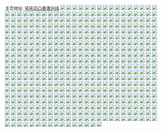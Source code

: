 主页地址: [吼吼凹凸曼激光线](https://weibo.com/u/3820528351) 
![](https://wx4.sinaimg.cn/mw2000/e3b8a2dfly1h9okcqdqhcj22c0340u0y.jpg) 
![](https://wx4.sinaimg.cn/mw2000/e3b8a2dfly1h9okcsihesj21ne277kjl.jpg) 
![](https://wx4.sinaimg.cn/mw2000/e3b8a2dfly1h9okcvfkc4j22c0340x6q.jpg) 
![](https://wx4.sinaimg.cn/mw2000/e3b8a2dfly1h9okcx5l10j22c0340npe.jpg) 
![](https://wx4.sinaimg.cn/mw2000/e3b8a2dfly1h9okcy6ltmj22c03407wi.jpg) 
![](https://wx4.sinaimg.cn/mw2000/e3b8a2dfly1h9okd0fy9fj22c0340x6q.jpg) 
![](https://wx4.sinaimg.cn/mw2000/e3b8a2dfly1h9hjqkny16j22bx33wkjn.jpg) 
![](https://wx4.sinaimg.cn/mw2000/e3b8a2dfly1h9hju7wr35j22aj3234qr.jpg) 
![](https://wx4.sinaimg.cn/mw2000/e3b8a2dfly1h9hjucuwhtj22c0340qv6.jpg) 
![](https://wx4.sinaimg.cn/mw2000/e3b8a2dfly1h9hjuhylhtj22c0340e83.jpg) 
![](https://wx4.sinaimg.cn/mw2000/e3b8a2dfly1h9hjukua46j22c03404qq.jpg) 
![](https://wx4.sinaimg.cn/mw2000/e3b8a2dfly1h9hjunkqxfj22792xoqv6.jpg) 
![](https://wx4.sinaimg.cn/mw2000/e3b8a2dfly1h9hjuq4jj0j22c0340x6p.jpg) 
![](https://wx4.sinaimg.cn/mw2000/e3b8a2dfly1h9hjtnq66zj22ba3321kz.jpg) 
![](https://wx4.sinaimg.cn/mw2000/e3b8a2dfly1h9hjuryz7nj225f2v8npd.jpg) 
![](https://wx4.sinaimg.cn/mw2000/e3b8a2dfly1h9hjutx645j22c0340hdu.jpg) 
![](https://wx4.sinaimg.cn/mw2000/e3b8a2dfly1h9hjv7y5cnj22732xg1kz.jpg) 
![](https://wx4.sinaimg.cn/mw2000/e3b8a2dfly1h9hjviocyqj21xr2l0u0x.jpg) 
![](https://wx4.sinaimg.cn/mw2000/e3b8a2dfly1h9hjvklh3wj22c0340qv5.jpg) 
![](https://wx4.sinaimg.cn/mw2000/e3b8a2dfly1h9hjvxn6svj22c0340qv5.jpg) 
![](https://wx4.sinaimg.cn/mw2000/e3b8a2dfly1h999hurmz0j22c03407wi.jpg) 
![](https://wx4.sinaimg.cn/mw2000/e3b8a2dfly1h965208uzfj22c0340hdu.jpg) 
![](https://wx4.sinaimg.cn/mw2000/e3b8a2dfly1h96521caghj22c03401kz.jpg) 
![](https://wx4.sinaimg.cn/mw2000/e3b8a2dfly1h95i1y0kcej22c03407wi.jpg) 
![](https://wx4.sinaimg.cn/mw2000/e3b8a2dfly1h95i1msw4kj22c0340npd.jpg) 
![](https://wx4.sinaimg.cn/mw2000/e3b8a2dfly1h8z6pzz12mj22c0340hdt.jpg) 
![](https://wx4.sinaimg.cn/mw2000/e3b8a2dfly1h8z6q15xd7j22c0340e82.jpg) 
![](https://wx4.sinaimg.cn/mw2000/e3b8a2dfly1h8z6q2mghyj22c0340u0y.jpg) 
![](https://wx4.sinaimg.cn/mw2000/e3b8a2dfly1h8z6pyoullj22c03401ky.jpg) 
![](https://wx4.sinaimg.cn/mw2000/e3b8a2dfly1h8nm7fwox5j22c0340e82.jpg) 
![](https://wx4.sinaimg.cn/mw2000/e3b8a2dfly1h8nm7x11ebj22c0340e83.jpg) 
![](https://wx4.sinaimg.cn/mw2000/e3b8a2dfly1h8njenh96dj226z2xbqv6.jpg) 
![](https://wx4.sinaimg.cn/mw2000/e3b8a2dfly1h8njeos59bj228y2zyx6q.jpg) 
![](https://wx4.sinaimg.cn/mw2000/e3b8a2dfly1h8njesbolij22c0340kjm.jpg) 
![](https://wx4.sinaimg.cn/mw2000/e3b8a2dfly1h8njemfc5gj228c2z4kjm.jpg) 
![](https://wx4.sinaimg.cn/mw2000/e3b8a2dfly1h8njer1ouij22c03407wi.jpg) 
![](https://wx4.sinaimg.cn/mw2000/e3b8a2dfly1h886dmskljj22c0340e82.jpg) 
![](https://wx4.sinaimg.cn/mw2000/e3b8a2dfly1h886doaqhlj22az32n7wj.jpg) 
![](https://wx4.sinaimg.cn/mw2000/e3b8a2dfly1h886dqgimfj228w2zvkjm.jpg) 
![](https://wx4.sinaimg.cn/mw2000/e3b8a2dfly1h886dl5io4j22c03401l1.jpg) 
![](https://wx4.sinaimg.cn/mw2000/e3b8a2dfly1h886drdv8zj21yb2lrkjm.jpg) 
![](https://wx4.sinaimg.cn/mw2000/e3b8a2dfly1h886dsact8j225m2vi4qq.jpg) 
![](https://wx4.sinaimg.cn/mw2000/e3b8a2dfly1h886dtkyhzj22c03404qr.jpg) 
![](https://wx4.sinaimg.cn/mw2000/e3b8a2dfly1h886dujl6gj22c0340x6q.jpg) 
![](https://wx4.sinaimg.cn/mw2000/e3b8a2dfly1h886dy5l12j22c0340npf.jpg) 
![](https://wx4.sinaimg.cn/mw2000/e3b8a2dfly1h886e2qadyj22c0340u0z.jpg) 
![](https://wx4.sinaimg.cn/mw2000/e3b8a2dfly1h7xnqucnqaj20u01swwpa.jpg) 
![](https://wx4.sinaimg.cn/mw2000/e3b8a2dfly1h7veavyw9sj20s20sgaf7.jpg) 
![](https://wx4.sinaimg.cn/mw2000/e3b8a2dfly1h7ov7ys682j22c0340u0z.jpg) 
![](https://wx4.sinaimg.cn/mw2000/e3b8a2dfly1h7ov7u9rzlj227b2xr7wj.jpg) 
![](https://wx4.sinaimg.cn/mw2000/e3b8a2dfly1h7ov85oe7ij225z2vznpe.jpg) 
![](https://wx4.sinaimg.cn/mw2000/e3b8a2dfly1h7ov894kgmj22c03401kz.jpg) 
![](https://wx4.sinaimg.cn/mw2000/e3b8a2dfly1h7ov8kjnv6j22al3241kz.jpg) 
![](https://wx4.sinaimg.cn/mw2000/e3b8a2dfly1h7ov8nu1zzj22c0340hdv.jpg) 
![](https://wx4.sinaimg.cn/mw2000/e3b8a2dfly1h7ov8r1g4rj22c0340hdv.jpg) 
![](https://wx4.sinaimg.cn/mw2000/e3b8a2dfly1h7ov8hvo7yj229i30onpe.jpg) 
![](https://wx4.sinaimg.cn/mw2000/e3b8a2dfly1h7lg42q8h8j22c0340npe.jpg) 
![](https://wx4.sinaimg.cn/mw2000/e3b8a2dfly1h78lbc1xysj20yi22o1a3.jpg) 
![](https://wx4.sinaimg.cn/mw2000/e3b8a2dfly1h77ggq3o6sj23gg56oe88.jpg) 
![](https://wx4.sinaimg.cn/mw2000/e3b8a2dfly1h77gh564b8j23gg56o1l5.jpg) 
![](https://wx4.sinaimg.cn/mw2000/e3b8a2dfgy1h77ghne7laj222o340u0y.jpg) 
![](https://wx4.sinaimg.cn/mw2000/e3b8a2dfgy1h77gihmou5j23gg56o7wp.jpg) 
![](https://wx4.sinaimg.cn/mw2000/e3b8a2dfgy1h77gixe3tkj23gg56o1kx.jpg) 
![](https://wx4.sinaimg.cn/mw2000/e3b8a2dfgy1h77gj8nbytj23gg56o7wq.jpg) 
![](https://wx4.sinaimg.cn/mw2000/e3b8a2dfgy1h77gjjdqrnj23gg56ohe0.jpg) 
![](https://wx4.sinaimg.cn/mw2000/e3b8a2dfgy1h77gjsarw4j23gg56o7wo.jpg) 
![](https://wx4.sinaimg.cn/mw2000/e3b8a2dfgy1h77gnt73tmj23gg56oe88.jpg) 
![](https://wx4.sinaimg.cn/mw2000/e3b8a2dfly1h77god0mxqj23gg56oe3a.jpg) 
![](https://wx4.sinaimg.cn/mw2000/e3b8a2dfly1h77gokntxcj222o34014e.jpg) 
![](https://wx4.sinaimg.cn/mw2000/e3b8a2dfly1h77gowpv1tj222o3407h4.jpg) 
![](https://wx4.sinaimg.cn/mw2000/e3b8a2dfly1h77ggd6d2yj23gg56ou14.jpg) 
![](https://wx4.sinaimg.cn/mw2000/e3b8a2dfly1h77gpigcdlj256o3gg7oc.jpg) 
![](https://wx4.sinaimg.cn/mw2000/e3b8a2dfly1h77gnegw64j23gg56o7ji.jpg) 
![](https://wx4.sinaimg.cn/mw2000/e3b8a2dfly1h77gqnlkqlj23gg56o7wq.jpg) 
![](https://wx4.sinaimg.cn/mw2000/e3b8a2dfly1h77gr9yls1j23gg56ou14.jpg) 
![](https://wx4.sinaimg.cn/mw2000/e3b8a2dfly1h77groxt9ij23gg56oe89.jpg) 
![](https://wx4.sinaimg.cn/mw2000/e3b8a2dfly1h72h2d56j6j22c0340jzw.jpg) 
![](https://wx4.sinaimg.cn/mw2000/e3b8a2dfgy1h717oduakgj22c0340e83.jpg) 
![](https://wx4.sinaimg.cn/mw2000/e3b8a2dfly1h6x3fv0uj6j22c0340e82.jpg) 
![](https://wx4.sinaimg.cn/mw2000/e3b8a2dfly1h6x3fy8e03j22ax32k7wh.jpg) 
![](https://wx4.sinaimg.cn/mw2000/e3b8a2dfly1h6x3g0d4n5j22c0340hdt.jpg) 
![](https://wx4.sinaimg.cn/mw2000/e3b8a2dfly1h6x3g4v6plj22c03401l0.jpg) 
![](https://wx4.sinaimg.cn/mw2000/e3b8a2dfly1h6x3g6qy27j2290300hdt.jpg) 
![](https://wx4.sinaimg.cn/mw2000/e3b8a2dfly1h6x3g8axqpj22c0340u0y.jpg) 
![](https://wx4.sinaimg.cn/mw2000/e3b8a2dfly1h6x3gahpkpj227i2y1hdw.jpg) 
![](https://wx4.sinaimg.cn/mw2000/e3b8a2dfly1h6us9ndkayj227a2xqqv6.jpg) 
![](https://wx4.sinaimg.cn/mw2000/e3b8a2dfly1h6us9r42m7j220m2mdnpe.jpg) 
![](https://wx4.sinaimg.cn/mw2000/e3b8a2dfly1h6us9tbpkej22c03407wk.jpg) 
![](https://wx4.sinaimg.cn/mw2000/e3b8a2dfly1h6us9w7xwxj21y92loe82.jpg) 
![](https://wx4.sinaimg.cn/mw2000/e3b8a2dfly1h6us9yznvvj22c03404qt.jpg) 
![](https://wx4.sinaimg.cn/mw2000/e3b8a2dfly1h6us9m1q92j222u2rs1kx.jpg) 
![](https://wx4.sinaimg.cn/mw2000/e3b8a2dfly1h6sgri90coj223k2sr1hd.jpg) 
![](https://wx4.sinaimg.cn/mw2000/e3b8a2dfly1h6sgrjxhjwj22ay32mh5p.jpg) 
![](https://wx4.sinaimg.cn/mw2000/e3b8a2dfly1h6sgrmbv00j22by33x7wh.jpg) 
![](https://wx4.sinaimg.cn/mw2000/e3b8a2dfly1h6rc0g5evwj22c0340u10.jpg) 
![](https://wx4.sinaimg.cn/mw2000/e3b8a2dfly1h6rc0kylcpj22c0340nph.jpg) 
![](https://wx4.sinaimg.cn/mw2000/e3b8a2dfly1h6rc0nszs6j22b332s1l0.jpg) 
![](https://wx4.sinaimg.cn/mw2000/e3b8a2dfly1h6rc0tpfayj221w2qjb2d.jpg) 
![](https://wx4.sinaimg.cn/mw2000/e3b8a2dfly1h6rc0vt6byj22by33y1ky.jpg) 
![](https://wx4.sinaimg.cn/mw2000/e3b8a2dfly1h6rc0xqfjbj22c0340tu2.jpg) 
![](https://wx4.sinaimg.cn/mw2000/e3b8a2dfgy1h6pyfwl2o7j22c0340nfy.jpg) 
![](https://wx4.sinaimg.cn/mw2000/e3b8a2dfgy1h6pygkkcwkj22c03407wh.jpg) 
![](https://wx4.sinaimg.cn/mw2000/e3b8a2dfgy1h6pyhfndiuj23402c0u0y.jpg) 
![](https://wx4.sinaimg.cn/mw2000/e3b8a2dfgy1h6pyhl1fycj217y1mle81.jpg) 
![](https://wx4.sinaimg.cn/mw2000/e3b8a2dfgy1h6pyfmf3bhj22am326u0y.jpg) 
![](https://wx4.sinaimg.cn/mw2000/e3b8a2dfgy1h6pyiggid5j226z2xhqv6.jpg) 
![](https://wx4.sinaimg.cn/mw2000/e3b8a2dfgy1h6okjnor2wj21qn2bknpd.jpg) 
![](https://wx4.sinaimg.cn/mw2000/e3b8a2dfgy1h6okjv6f7xj22c0340kjm.jpg) 
![](https://wx4.sinaimg.cn/mw2000/e3b8a2dfgy1h6okjj7iixj22c0340e82.jpg) 
![](https://wx4.sinaimg.cn/mw2000/e3b8a2dfgy1h6lhlmyhmtj22c0340kjm.jpg) 
![](https://wx4.sinaimg.cn/mw2000/e3b8a2dfgy1h6lhloxw3vj22c03407wk.jpg) 
![](https://wx4.sinaimg.cn/mw2000/e3b8a2dfgy1h6lhlqduqaj22c0340qv6.jpg) 
![](https://wx4.sinaimg.cn/mw2000/e3b8a2dfgy1h6lhlstxklj22c03401kz.jpg) 
![](https://wx4.sinaimg.cn/mw2000/e3b8a2dfgy1h6lhluav2dj22c0340apc.jpg) 
![](https://wx4.sinaimg.cn/mw2000/e3b8a2dfgy1h6lfeo3i82j20mi0u0q3k.jpg) 
![](https://wx4.sinaimg.cn/mw2000/e3b8a2dfgy1h6j9l0oln1j22082oakjn.jpg) 
![](https://wx4.sinaimg.cn/mw2000/e3b8a2dfgy1h6j9lh52jpj21ww2jvhdu.jpg) 
![](https://wx4.sinaimg.cn/mw2000/e3b8a2dfgy1h6j9lj6r3wj22c0340x6r.jpg) 
![](https://wx4.sinaimg.cn/mw2000/e3b8a2dfgy1h6j9lmtnt1j223d2six0p.jpg) 
![](https://wx4.sinaimg.cn/mw2000/e3b8a2dfgy1h6j9ko8j9jj22572uxhdt.jpg) 
![](https://wx4.sinaimg.cn/mw2000/e3b8a2dfgy1h6j9lrl1b6j22c0340kjo.jpg) 
![](https://wx4.sinaimg.cn/mw2000/e3b8a2dfgy1h6i2xuno5aj22c03404qp.jpg) 
![](https://wx4.sinaimg.cn/mw2000/e3b8a2dfgy1h6i2xxqca0j22c03404ao.jpg) 
![](https://wx4.sinaimg.cn/mw2000/e3b8a2dfgy1h6i2y0nsjmj221v2qhkjm.jpg) 
![](https://wx4.sinaimg.cn/mw2000/e3b8a2dfgy1h6i2y84yjnj22c0340npf.jpg) 
![](https://wx4.sinaimg.cn/mw2000/e3b8a2dfgy1h6i2yejim6j226y2xaqf8.jpg) 
![](https://wx4.sinaimg.cn/mw2000/e3b8a2dfgy1h6i2yhvvpoj225b2v34kq.jpg) 
![](https://wx4.sinaimg.cn/mw2000/e3b8a2dfgy1h6i2ylfrk6j22c0340dt0.jpg) 
![](https://wx4.sinaimg.cn/mw2000/e3b8a2dfgy1h6i2ync1epj217y1mlgvi.jpg) 
![](https://wx4.sinaimg.cn/mw2000/e3b8a2dfgy1h6i2yrrl12j22c03404qp.jpg) 
![](https://wx4.sinaimg.cn/mw2000/e3b8a2dfgy1h6i2yybu5zj22c03407wk.jpg) 
![](https://wx4.sinaimg.cn/mw2000/e3b8a2dfgy1h6djlrtsizj20u01hcajk.jpg) 
![](https://wx4.sinaimg.cn/mw2000/e3b8a2dfgy1h6djlpldzkj21hc0u0dtd.jpg) 
![](https://wx4.sinaimg.cn/mw2000/e3b8a2dfgy1h68h9ozigdj22c03407jo.jpg) 
![](https://wx4.sinaimg.cn/mw2000/e3b8a2dfly1h64402qlqaj22c03407fc.jpg) 
![](https://wx4.sinaimg.cn/mw2000/e3b8a2dfly1h64403ik6cj22c0340npd.jpg) 
![](https://wx4.sinaimg.cn/mw2000/e3b8a2dfgy1h62t5iofq8j22by33yh0x.jpg) 
![](https://wx4.sinaimg.cn/mw2000/e3b8a2dfgy1h62t5mf3nbj22c0340h30.jpg) 
![](https://wx4.sinaimg.cn/mw2000/e3b8a2dfgy1h62t5p0y3wj22c0340x6q.jpg) 
![](https://wx4.sinaimg.cn/mw2000/e3b8a2dfgy1h62t5gcdh3j224s2uedxn.jpg) 
![](https://wx4.sinaimg.cn/mw2000/e3b8a2dfly1h5uxy7xwkfj22c0340hdu.jpg) 
![](https://wx4.sinaimg.cn/mw2000/e3b8a2dfly1h5uxy9rb37j22c0340e81.jpg) 
![](https://wx4.sinaimg.cn/mw2000/e3b8a2dfly1h5uxydl0nmj22c03404qr.jpg) 
![](https://wx4.sinaimg.cn/mw2000/e3b8a2dfly1h5uxyrqud2j22c0340kjm.jpg) 
![](https://wx4.sinaimg.cn/mw2000/e3b8a2dfly1h5uxyw8pn9j22c0340b2a.jpg) 
![](https://wx4.sinaimg.cn/mw2000/e3b8a2dfly1h5uxz071hhj22c0340u0y.jpg) 
![](https://wx4.sinaimg.cn/mw2000/e3b8a2dfly1h5uxz56ue2j22c0340qv7.jpg) 
![](https://wx4.sinaimg.cn/mw2000/e3b8a2dfly1h5uxz7qlq6j228h2zbx6p.jpg) 
![](https://wx4.sinaimg.cn/mw2000/e3b8a2dfly1h5uxzag0a8j22c0340x6p.jpg) 
![](https://wx4.sinaimg.cn/mw2000/e3b8a2dfly1h5uxzdf5g7j21o02804or.jpg) 
![](https://wx4.sinaimg.cn/mw2000/e3b8a2dfly1h5uxzi68osj22c03404qs.jpg) 
![](https://wx4.sinaimg.cn/mw2000/e3b8a2dfly1h5uxzloi05j22c0340kjm.jpg) 
![](https://wx4.sinaimg.cn/mw2000/e3b8a2dfly1h5uxzp2mvej22c03401ky.jpg) 
![](https://wx4.sinaimg.cn/mw2000/e3b8a2dfly1h5uxzs3r6pj22c03407wi.jpg) 
![](https://wx4.sinaimg.cn/mw2000/e3b8a2dfly1h5uxzuj094j22c03404qq.jpg) 
![](https://wx4.sinaimg.cn/mw2000/e3b8a2dfly1h5uxzyc2rzj22c0340x6p.jpg) 
![](https://wx4.sinaimg.cn/mw2000/e3b8a2dfly1h5powyazptj22au313b2b.jpg) 
![](https://wx4.sinaimg.cn/mw2000/e3b8a2dfly1h5poww340pj22d2340npf.jpg) 
![](https://wx4.sinaimg.cn/mw2000/e3b8a2dfly1h5j4ncy8afj22c03404qq.jpg) 
![](https://wx4.sinaimg.cn/mw2000/e3b8a2dfly1h5j4niwxgvj22852yu4qq.jpg) 
![](https://wx4.sinaimg.cn/mw2000/e3b8a2dfly1h5j4nqoi5mj22c0340qv6.jpg) 
![](https://wx4.sinaimg.cn/mw2000/e3b8a2dfly1h5j4nvkz7lj22bd336qv5.jpg) 
![](https://wx4.sinaimg.cn/mw2000/e3b8a2dfly1h5j4o2pcdxj22c0340kjm.jpg) 
![](https://wx4.sinaimg.cn/mw2000/e3b8a2dfly1h5j4o84gu9j220u2p4x6p.jpg) 
![](https://wx4.sinaimg.cn/mw2000/e3b8a2dfly1h5j4oik7csj22c0340b2b.jpg) 
![](https://wx4.sinaimg.cn/mw2000/e3b8a2dfly1h5j4org2rgj22c03407wj.jpg) 
![](https://wx4.sinaimg.cn/mw2000/e3b8a2dfly1h5j4oxvux8j226z2xbx6p.jpg) 
![](https://wx4.sinaimg.cn/mw2000/e3b8a2dfly1h5j4p7imtbj22c0340e83.jpg) 
![](https://wx4.sinaimg.cn/mw2000/e3b8a2dfly1h5dplytvb1j22c0340u0x.jpg) 
![](https://wx4.sinaimg.cn/mw2000/e3b8a2dfly1h5dpm3qupyj22c03401ky.jpg) 
![](https://wx4.sinaimg.cn/mw2000/e3b8a2dfly1h5dpm5oxtjj21j02ps7k4.jpg) 
![](https://wx4.sinaimg.cn/mw2000/e3b8a2dfly1h5dpme1cqkj23342bc1ky.jpg) 
![](https://wx4.sinaimg.cn/mw2000/e3b8a2dfly1h5dpmznc8kj24802tce84.jpg) 
![](https://wx4.sinaimg.cn/mw2000/e3b8a2dfly1h5dpnn2n0xj22tc480npg.jpg) 
![](https://wx4.sinaimg.cn/mw2000/e3b8a2dfly1h5dpnt5qgnj23342bchdt.jpg) 
![](https://wx4.sinaimg.cn/mw2000/e3b8a2dfly1h5dpobcrx6j24802tc7wj.jpg) 
![](https://wx4.sinaimg.cn/mw2000/e3b8a2dfly1h5dplqqf3xj23342bcb29.jpg) 
![](https://wx4.sinaimg.cn/mw2000/e3b8a2dfly1h4zn4v2ly7j22c0340e82.jpg) 
![](https://wx4.sinaimg.cn/mw2000/e3b8a2dfly1h4zn3l95rdj22c0340e82.jpg) 
![](https://wx4.sinaimg.cn/mw2000/e3b8a2dfly1h4zn40e0ujj21zx2nw1ky.jpg) 
![](https://wx4.sinaimg.cn/mw2000/e3b8a2dfly1h4if1uesttj22bc334u0x.jpg) 
![](https://wx4.sinaimg.cn/mw2000/e3b8a2dfly1h4if1vvpl5j22c03404qr.jpg) 
![](https://wx4.sinaimg.cn/mw2000/e3b8a2dfly1h4if1wrsrej2293305npd.jpg) 
![](https://wx4.sinaimg.cn/mw2000/e3b8a2dfly1h4if1yn1cvj22c0340e83.jpg) 
![](https://wx4.sinaimg.cn/mw2000/e3b8a2dfly1h4if1zilc2j226h2wnu0x.jpg) 
![](https://wx4.sinaimg.cn/mw2000/e3b8a2dfly1h4if21ytzyj22c0340kjn.jpg) 
![](https://wx4.sinaimg.cn/mw2000/e3b8a2dfly1h4if232whgj22432tghdt.jpg) 
![](https://wx4.sinaimg.cn/mw2000/e3b8a2dfly1h4if25ci4vj22c03404qr.jpg) 
![](https://wx4.sinaimg.cn/mw2000/e3b8a2dfly1h4if26nap7j227f2xwnpe.jpg) 
![](https://wx4.sinaimg.cn/mw2000/e3b8a2dfly1h4if28hjv2j22c0340e84.jpg) 
![](https://wx4.sinaimg.cn/mw2000/e3b8a2dfly1h4if29su81j220r2p04qq.jpg) 
![](https://wx4.sinaimg.cn/mw2000/e3b8a2dfly1h4if2bke2ej22c0340u0z.jpg) 
![](https://wx4.sinaimg.cn/mw2000/e3b8a2dfly1h4if2eamxbj22682wbqv7.jpg) 
![](https://wx4.sinaimg.cn/mw2000/e3b8a2dfly1h4if2fyb9bj22c0340kjn.jpg) 
![](https://wx4.sinaimg.cn/mw2000/e3b8a2dfly1h4if1t7d9uj22c0340b2a.jpg) 
![](https://wx4.sinaimg.cn/mw2000/e3b8a2dfly1h4if2hy0mpj22c0340qv7.jpg) 
![](https://wx4.sinaimg.cn/mw2000/e3b8a2dfly1h4if2j7d3vj22c03407wi.jpg) 
![](https://wx4.sinaimg.cn/mw2000/e3b8a2dfly1h4if2kvnucj22c0340b2a.jpg) 
![](https://wx4.sinaimg.cn/mw2000/e3b8a2dfgy1h48mi6bnezj227q2ybqv6.jpg) 
![](https://wx4.sinaimg.cn/mw2000/e3b8a2dfly1h3rsc2x5vgj22c03401kz.jpg) 
![](https://wx4.sinaimg.cn/mw2000/e3b8a2dfly1h3rsccsayyj223p2sxu0y.jpg) 
![](https://wx4.sinaimg.cn/mw2000/e3b8a2dfly1h3rsbmmomjj22c0340x6q.jpg) 
![](https://wx4.sinaimg.cn/mw2000/e3b8a2dfly1h3rscsvo5vj22c0340npf.jpg) 
![](https://wx4.sinaimg.cn/mw2000/e3b8a2dfly1h3qn7jiu2hj229r310kjn.jpg) 
![](https://wx4.sinaimg.cn/mw2000/e3b8a2dfly1h3qn7lfdbnj22172pmnpe.jpg) 
![](https://wx4.sinaimg.cn/mw2000/e3b8a2dfly1h3qn7ore3rj22c0340npg.jpg) 
![](https://wx4.sinaimg.cn/mw2000/e3b8a2dfly1h3qn7qdnexj226s2x2hdu.jpg) 
![](https://wx4.sinaimg.cn/mw2000/e3b8a2dfly1h3qn7sme2sj22c0340b2b.jpg) 
![](https://wx4.sinaimg.cn/mw2000/e3b8a2dfly1h3qn7hbe2bj21ya2lq1ky.jpg) 
![](https://wx4.sinaimg.cn/mw2000/e3b8a2dfly1h3q8b2nnalj20yi22otmm.jpg) 
![](https://wx4.sinaimg.cn/mw2000/e3b8a2dfly1h3dftthwyyj22c0340u0x.jpg) 
![](https://wx4.sinaimg.cn/mw2000/e3b8a2dfly1h37k3ikzbyj22c0340hdu.jpg) 
![](https://wx4.sinaimg.cn/mw2000/e3b8a2dfly1h37k3kougvj22c0340qv6.jpg) 
![](https://wx4.sinaimg.cn/mw2000/e3b8a2dfly1h36ipyt9x0j20jg0jgmzl.jpg) 
![](https://wx4.sinaimg.cn/mw2000/e3b8a2dfly1h33r9c3dmsj22c03401ky.jpg) 
![](https://wx4.sinaimg.cn/mw2000/e3b8a2dfly1h2si6hr49gj22c0340x6q.jpg) 
![](https://wx4.sinaimg.cn/mw2000/e3b8a2dfly1h2rvxj4miqj20u00i5n2h.jpg) 
![](https://wx4.sinaimg.cn/mw2000/e3b8a2dfly1h0y38v9a1tj226z17xqpa.jpg) 
![](https://wx4.sinaimg.cn/mw2000/e3b8a2dfly1h0xtrxwd7ej21uc1ac1kx.jpg) 
![](https://wx4.sinaimg.cn/mw2000/e3b8a2dfly1h0xtrz6z2cj21uc1acnp3.jpg) 
![](https://wx4.sinaimg.cn/mw2000/e3b8a2dfly1h0xts16qtej21uc1achdt.jpg) 
![](https://wx4.sinaimg.cn/mw2000/e3b8a2dfly1h0ujn0uz7nj21o0280hdt.jpg) 
![](https://wx4.sinaimg.cn/mw2000/e3b8a2dfly1h0ov7qnoyij22852yv1l0.jpg) 
![](https://wx4.sinaimg.cn/mw2000/e3b8a2dfly1h0ov7s96cfj22c03404qs.jpg) 
![](https://wx4.sinaimg.cn/mw2000/e3b8a2dfly1h0ov7uea3nj224p2uakjn.jpg) 
![](https://wx4.sinaimg.cn/mw2000/e3b8a2dfly1h0ov7x476yj22c0340e82.jpg) 
![](https://wx4.sinaimg.cn/mw2000/e3b8a2dfly1h0ov7yebqjj22c0340hdu.jpg) 
![](https://wx4.sinaimg.cn/mw2000/e3b8a2dfly1h0ov7vz632j22c0340npe.jpg) 
![](https://wx4.sinaimg.cn/mw2000/e3b8a2dfly1h0ov7ntywvj22542uuhdt.jpg) 
![](https://wx4.sinaimg.cn/mw2000/e3b8a2dfly1h0ov80hgmij22c0340b2d.jpg) 
![](https://wx4.sinaimg.cn/mw2000/e3b8a2dfly1h0ov81oclmj21061c8h8l.jpg) 
![](https://wx4.sinaimg.cn/mw2000/e3b8a2dfly1h0ov854rdgj22c0340npg.jpg) 
![](https://wx4.sinaimg.cn/mw2000/e3b8a2dfly1h0j1zjc0mlj22c0340hdt.jpg) 
![](https://wx4.sinaimg.cn/mw2000/e3b8a2dfly1h0ijk1y4s7j20qo0cejtl.jpg) 
![](https://wx4.sinaimg.cn/mw2000/e3b8a2dfly1h0fg3eymtyj229s312hdv.jpg) 
![](https://wx4.sinaimg.cn/mw2000/e3b8a2dfly1h0fg3g9xasj22c03407wj.jpg) 
![](https://wx4.sinaimg.cn/mw2000/e3b8a2dfly1h0fg3i4bu1j22c0340npf.jpg) 
![](https://wx4.sinaimg.cn/mw2000/e3b8a2dfly1h0fg3dhf1sj22c0340npf.jpg) 
![](https://wx4.sinaimg.cn/mw2000/e3b8a2dfly1h082d59r89j22bz2bzhdt.jpg) 
![](https://wx4.sinaimg.cn/mw2000/e3b8a2dfly1h02vfc955bj21zf2n8e82.jpg) 
![](https://wx4.sinaimg.cn/mw2000/e3b8a2dfly1h02vfddb3qj22ax32k7wi.jpg) 
![](https://wx4.sinaimg.cn/mw2000/e3b8a2dfly1h02vff00f7j21zg2r1hdu.jpg) 
![](https://wx4.sinaimg.cn/mw2000/e3b8a2dfly1h02vfay3tmj227w2yje83.jpg) 
![](https://wx4.sinaimg.cn/mw2000/e3b8a2dfly1h02vfjcg2vj22c0340x6q.jpg) 
![](https://wx4.sinaimg.cn/mw2000/e3b8a2dfly1h02vfme8c0j22792xp7wi.jpg) 
![](https://wx4.sinaimg.cn/mw2000/e3b8a2dfly1h02vfrje0uj22c0340hdv.jpg) 
![](https://wx4.sinaimg.cn/mw2000/e3b8a2dfly1h02vft6qwzj22802yoqv5.jpg) 
![](https://wx4.sinaimg.cn/mw2000/e3b8a2dfly1gzlhojv27mj22c0340kjm.jpg) 
![](https://wx4.sinaimg.cn/mw2000/e3b8a2dfly1gzlhol0z8yj22c0340e82.jpg) 
![](https://wx4.sinaimg.cn/mw2000/e3b8a2dfly1gyx917cxrqj222s33ykjl.jpg) 
![](https://wx4.sinaimg.cn/mw2000/e3b8a2dfly1gyx918tgkcj222s3464qq.jpg) 
![](https://wx4.sinaimg.cn/mw2000/e3b8a2dfly1gyx91abwz6j222s33yhdt.jpg) 
![](https://wx4.sinaimg.cn/mw2000/e3b8a2dfly1gyx91bsn1bj222s33y1ky.jpg) 
![](https://wx4.sinaimg.cn/mw2000/e3b8a2dfly1gyx91d956mj21za2yqhdt.jpg) 
![](https://wx4.sinaimg.cn/mw2000/e3b8a2dfly1gyx91esy0wj21zv2ztnpd.jpg) 
![](https://wx4.sinaimg.cn/mw2000/e3b8a2dfly1gyx91gaxlpj222s33ykjl.jpg) 
![](https://wx4.sinaimg.cn/mw2000/e3b8a2dfly1gyx91hfdbrj21x52vi7wh.jpg) 
![](https://wx4.sinaimg.cn/mw2000/e3b8a2dfly1gyx91indq1j221631je81.jpg) 
![](https://wx4.sinaimg.cn/mw2000/e3b8a2dfly1gyx91k07gej222s33ynpd.jpg) 
![](https://wx4.sinaimg.cn/mw2000/e3b8a2dfly1gyx9163cl2j233y22sqv5.jpg) 
![](https://wx4.sinaimg.cn/mw2000/e3b8a2dfgy1gyvnvefsd5j22c03407wj.jpg) 
![](https://wx4.sinaimg.cn/mw2000/e3b8a2dfgy1gyvnvixs9hj22c0340npf.jpg) 
![](https://wx4.sinaimg.cn/mw2000/e3b8a2dfly1gynzutqh0gj22c034a7wj.jpg) 
![](https://wx4.sinaimg.cn/mw2000/e3b8a2dfly1gynzuvfbv6j22c0340hdv.jpg) 
![](https://wx4.sinaimg.cn/mw2000/e3b8a2dfly1gynzuwyol9j22c0340b2a.jpg) 
![](https://wx4.sinaimg.cn/mw2000/e3b8a2dfly1gynzuyb4xvj228z300b2a.jpg) 
![](https://wx4.sinaimg.cn/mw2000/e3b8a2dfly1gynzuzl2hvj21o0280npd.jpg) 
![](https://wx4.sinaimg.cn/mw2000/e3b8a2dfly1gynzv1jn47j22c0340e83.jpg) 
![](https://wx4.sinaimg.cn/mw2000/e3b8a2dfly1gynzur8dm0j223w2t71kz.jpg) 
![](https://wx4.sinaimg.cn/mw2000/e3b8a2dfly1gynzv34oi1j223c2sge82.jpg) 
![](https://wx4.sinaimg.cn/mw2000/e3b8a2dfly1gynzv4dtcdj228g2za7wi.jpg) 
![](https://wx4.sinaimg.cn/mw2000/e3b8a2dfly1gynzv5gqfuj22882yzu0y.jpg) 
![](https://wx4.sinaimg.cn/mw2000/e3b8a2dfly1gynzv6me7ej22c03404qq.jpg) 
![](https://wx4.sinaimg.cn/mw2000/e3b8a2dfly1gynzv7rmf3j225e2v7u0x.jpg) 
![](https://wx4.sinaimg.cn/mw2000/e3b8a2dfly1gy0ir5mhelj22c03407wi.jpg) 
![](https://wx4.sinaimg.cn/mw2000/e3b8a2dfly1gy0ir3fjtbj22c0340hdu.jpg) 
![](https://wx4.sinaimg.cn/mw2000/e3b8a2dfly1gy0ir7bj53j23402c0kjm.jpg) 
![](https://wx4.sinaimg.cn/mw2000/e3b8a2dfly1gxyjf2trpaj22c0340hdv.jpg) 
![](https://wx4.sinaimg.cn/mw2000/e3b8a2dfly1gxyjey2t6qj22c0340hdu.jpg) 
![](https://wx4.sinaimg.cn/mw2000/e3b8a2dfly1gxyjf1adn4j22c03407wj.jpg) 
![](https://wx4.sinaimg.cn/mw2000/e3b8a2dfly1gxyjezy6hkj22c0340kjm.jpg) 
![](https://wx4.sinaimg.cn/mw2000/e3b8a2dfly1gxyjf4n7o3j217y1ml7sv.jpg) 
![](https://wx4.sinaimg.cn/mw2000/e3b8a2dfly1gxyjf8rss6j22c0340qv6.jpg) 
![](https://wx4.sinaimg.cn/mw2000/e3b8a2dfly1gxyjf5var8j22c0340u0y.jpg) 
![](https://wx4.sinaimg.cn/mw2000/e3b8a2dfly1gxyjewlwwgj22c0340hdu.jpg) 
![](https://wx4.sinaimg.cn/mw2000/e3b8a2dfly1gxyjf7b7obj22c03401ky.jpg) 
![](https://wx4.sinaimg.cn/mw2000/e3b8a2dfly1gxyjfv7p7ij22c0340x6p.jpg) 
![](https://wx4.sinaimg.cn/mw2000/e3b8a2dfly1gxyjft0avzj22c0340e82.jpg) 
![](https://wx4.sinaimg.cn/mw2000/e3b8a2dfly1gxyjfzhonlj22c03401kz.jpg) 
![](https://wx4.sinaimg.cn/mw2000/e3b8a2dfly1gxyjg19nbxj22c0340x6q.jpg) 
![](https://wx4.sinaimg.cn/mw2000/e3b8a2dfly1gxyjfxp3jkj22c0340e81.jpg) 
![](https://wx4.sinaimg.cn/mw2000/e3b8a2dfly1gxunbx3243j20k00qhn1s.jpg) 
![](https://wx4.sinaimg.cn/mw2000/e3b8a2dfly1gxunbxjysoj20zg1b97ls.jpg) 
![](https://wx4.sinaimg.cn/mw2000/e3b8a2dfly1gxunbzbaasj22c03404qq.jpg) 
![](https://wx4.sinaimg.cn/mw2000/e3b8a2dfly1gxunbwev7oj22c0340npd.jpg) 
![](https://wx4.sinaimg.cn/mw2000/e3b8a2dfly1gxrmdcq5rej222n2rjnpd.jpg) 
![](https://wx4.sinaimg.cn/mw2000/e3b8a2dfly1gxrmddilu6j217w1mk4qp.jpg) 
![](https://wx4.sinaimg.cn/mw2000/e3b8a2dfly1gxrmde09rrj222o2rkhdt.jpg) 
![](https://wx4.sinaimg.cn/mw2000/e3b8a2dfly1gxrmdes36ej225e2v7hdt.jpg) 
![](https://wx4.sinaimg.cn/mw2000/e3b8a2dfly1gxrmdft8t0j22c03401kz.jpg) 
![](https://wx4.sinaimg.cn/mw2000/e3b8a2dfly1gxrmdighjaj216a1kfncu.jpg) 
![](https://wx4.sinaimg.cn/mw2000/e3b8a2dfly1gxrmdhd9lqj222o340hdu.jpg) 
![](https://wx4.sinaimg.cn/mw2000/e3b8a2dfly1gxrmdl0nhwj222o340hdv.jpg) 
![](https://wx4.sinaimg.cn/mw2000/e3b8a2dfly1gxrmdmkd7ij234022oe82.jpg) 
![](https://wx4.sinaimg.cn/mw2000/e3b8a2dfly1gxrmdoqhvlj24mo3344qt.jpg) 
![](https://wx4.sinaimg.cn/mw2000/e3b8a2dfly1gxrmdav09wj228q2zn1kx.jpg) 
![](https://wx4.sinaimg.cn/mw2000/e3b8a2dfly1gxrmdrpi21j22c03401l0.jpg) 
![](https://wx4.sinaimg.cn/mw2000/e3b8a2dfly1gxqg4xdt4cj22c0340qv6.jpg) 
![](https://wx4.sinaimg.cn/mw2000/e3b8a2dfly1gxqg4ybcc7j21zy2nyx6p.jpg) 
![](https://wx4.sinaimg.cn/mw2000/e3b8a2dfly1gxqg4ztby3j22c0340e83.jpg) 
![](https://wx4.sinaimg.cn/mw2000/e3b8a2dfly1gxqg4uhw6hj22by33yx6p.jpg) 
![](https://wx4.sinaimg.cn/mw2000/e3b8a2dfly1gxqg537q7tj22c0340u0y.jpg) 
![](https://wx4.sinaimg.cn/mw2000/e3b8a2dfly1gxqg56353dj226k2wr1ky.jpg) 
![](https://wx4.sinaimg.cn/mw2000/e3b8a2dfly1gxqg5924fxj22c0340npg.jpg) 
![](https://wx4.sinaimg.cn/mw2000/e3b8a2dfly1gxqg5atfjoj22c0340e82.jpg) 
![](https://wx4.sinaimg.cn/mw2000/e3b8a2dfly1gxqg5hdgfej22c0340b2c.jpg) 
![](https://wx4.sinaimg.cn/mw2000/e3b8a2dfly1gxqg5j897fj22c03407wi.jpg) 
![](https://wx4.sinaimg.cn/mw2000/e3b8a2dfly1gxqg5f0qknj22c0340npe.jpg) 
![](https://wx4.sinaimg.cn/mw2000/e3b8a2dfly1gxqg5vipwlj22c0340kjm.jpg) 
![](https://wx4.sinaimg.cn/mw2000/e3b8a2dfly1gxgl0gnr29j22c03401ky.jpg) 
![](https://wx4.sinaimg.cn/mw2000/e3b8a2dfgy1gx0u5111cjj22c0340qv6.jpg) 
![](https://wx4.sinaimg.cn/mw2000/e3b8a2dfgy1gx0u52o6crj22c0340e82.jpg) 
![](https://wx4.sinaimg.cn/mw2000/e3b8a2dfgy1gx0u54guyhj22c0340hdu.jpg) 
![](https://wx4.sinaimg.cn/mw2000/e3b8a2dfgy1gx0u56ddxej22c03407wj.jpg) 
![](https://wx4.sinaimg.cn/mw2000/e3b8a2dfgy1gx0u4z56y6j22c0340x6q.jpg) 
![](https://wx4.sinaimg.cn/mw2000/e3b8a2dfgy1gx0u57z43bj22c0340qv6.jpg) 
![](https://wx4.sinaimg.cn/mw2000/e3b8a2dfgy1gx0u5crgdfj22c0340u0y.jpg) 
![](https://wx4.sinaimg.cn/mw2000/e3b8a2dfgy1gx0u4wtuzfj22c0340npe.jpg) 
![](https://wx4.sinaimg.cn/mw2000/e3b8a2dfgy1gx0u5efzvgj22c0340npf.jpg) 
![](https://wx4.sinaimg.cn/mw2000/e3b8a2dfgy1gx0u5gouyqj22c0340b2b.jpg) 
![](https://wx4.sinaimg.cn/mw2000/e3b8a2dfgy1gx0u5j531rj22c0340e82.jpg) 
![](https://wx4.sinaimg.cn/mw2000/e3b8a2dfgy1gx0u5lip8ej22c0340x6q.jpg) 
![](https://wx4.sinaimg.cn/mw2000/e3b8a2dfgy1gx0u5aj402j22c0340qv6.jpg) 
![](https://wx4.sinaimg.cn/mw2000/e3b8a2dfgy1gx0u5nkpx0j22c03401ky.jpg) 
![](https://wx4.sinaimg.cn/mw2000/e3b8a2dfgy1gx0u5pqm2aj23402c0hdu.jpg) 
![](https://wx4.sinaimg.cn/mw2000/e3b8a2dfgy1gx0u5sk1euj23402c0b2b.jpg) 
![](https://wx4.sinaimg.cn/mw2000/e3b8a2dfgy1gx0u5uwuptj22c03401ky.jpg) 
![](https://wx4.sinaimg.cn/mw2000/e3b8a2dfgy1gwyqmivtpuj22c0340e82.jpg) 
![](https://wx4.sinaimg.cn/mw2000/e3b8a2dfgy1gwuud09tmcj229i30okjm.jpg) 
![](https://wx4.sinaimg.cn/mw2000/e3b8a2dfgy1gwrp3wchbnj223w2t6e82.jpg) 
![](https://wx4.sinaimg.cn/mw2000/e3b8a2dfgy1gwrp40bg9qj22c0340kjm.jpg) 
![](https://wx4.sinaimg.cn/mw2000/e3b8a2dfgy1gwod4iwzvaj22c0340e81.jpg) 
![](https://wx4.sinaimg.cn/mw2000/e3b8a2dfgy1gwod4kinxjj217w1mkker.jpg) 
![](https://wx4.sinaimg.cn/mw2000/e3b8a2dfgy1gwod4m7bq7j22c0340npe.jpg) 
![](https://wx4.sinaimg.cn/mw2000/e3b8a2dfgy1gwod4nvzq3j23402c01kx.jpg) 
![](https://wx4.sinaimg.cn/mw2000/e3b8a2dfgy1gwjb0o4ibpj22c0340x6p.jpg) 
![](https://wx4.sinaimg.cn/mw2000/e3b8a2dfgy1gwjb0qiaifj22c0340u0x.jpg) 
![](https://wx4.sinaimg.cn/mw2000/e3b8a2dfgy1gwjb0wv8iyj22c03401ky.jpg) 
![](https://wx4.sinaimg.cn/mw2000/e3b8a2dfgy1gwdxgvc282j22c03404qq.jpg) 
![](https://wx4.sinaimg.cn/mw2000/e3b8a2dfgy1gwdxh0daf1j22c0340qv7.jpg) 
![](https://wx4.sinaimg.cn/mw2000/e3b8a2dfgy1gwdxh2uzp0j22c0340qv6.jpg) 
![](https://wx4.sinaimg.cn/mw2000/e3b8a2dfgy1gwdxgteh1qj21xm2ktqv5.jpg) 
![](https://wx4.sinaimg.cn/mw2000/e3b8a2dfgy1gwdxh5k8cyj22c0340e82.jpg) 
![](https://wx4.sinaimg.cn/mw2000/e3b8a2dfgy1gwdxh8gvrdj21z82mzhdt.jpg) 
![](https://wx4.sinaimg.cn/mw2000/e3b8a2dfgy1gwdxhi9h7fj22c0340npe.jpg) 
![](https://wx4.sinaimg.cn/mw2000/e3b8a2dfgy1gwdxhm7wuuj22c0340npf.jpg) 
![](https://wx4.sinaimg.cn/mw2000/e3b8a2dfgy1gwdxhpig2rj22c0340x6q.jpg) 
![](https://wx4.sinaimg.cn/mw2000/e3b8a2dfgy1gw6lm34cj4j22c0340b2a.jpg) 
![](https://wx4.sinaimg.cn/mw2000/e3b8a2dfgy1gw6lm5oc15j226x2x8npe.jpg) 
![](https://wx4.sinaimg.cn/mw2000/e3b8a2dfgy1gw6lm78z9vj22c0340x6q.jpg) 
![](https://wx4.sinaimg.cn/mw2000/e3b8a2dfgy1gw6lm98pnoj22by33xx6q.jpg) 
![](https://wx4.sinaimg.cn/mw2000/e3b8a2dfgy1gw6lmb1udyj22c0340u0z.jpg) 
![](https://wx4.sinaimg.cn/mw2000/e3b8a2dfgy1gw6lmd2dqvj224u2uge82.jpg) 
![](https://wx4.sinaimg.cn/mw2000/e3b8a2dfgy1gw6lme07v1j21h41ythdt.jpg) 
![](https://wx4.sinaimg.cn/mw2000/e3b8a2dfgy1gw6lm035enj223d2si7wi.jpg) 
![](https://wx4.sinaimg.cn/mw2000/e3b8a2dfgy1gw6lmf9sckj225m2vh1ky.jpg) 
![](https://wx4.sinaimg.cn/mw2000/e3b8a2dfgy1gw6lmgpq2bj228z2zzhdt.jpg) 
![](https://wx4.sinaimg.cn/mw2000/004ayxX1gy1guq8k38hsgj63402c04qr02.jpg) 
![](https://wx4.sinaimg.cn/mw2000/004ayxX1gy1gum9sp5lr6j62c03401l102.jpg) 
![](https://wx4.sinaimg.cn/mw2000/004ayxX1gy1gum9stc5mwj62c034a1kz02.jpg) 
![](https://wx4.sinaimg.cn/mw2000/004ayxX1gy1gum9sxmpv5j62c0340u0y02.jpg) 
![](https://wx4.sinaimg.cn/mw2000/004ayxX1gy1gum9t1ka8jj621u32rkjm02.jpg) 
![](https://wx4.sinaimg.cn/mw2000/004ayxX1gy1gum9silo2ej64mo3347wn02.jpg) 
![](https://wx4.sinaimg.cn/mw2000/004ayxX1gy1gum9t8vwwlj61za2yx4qr02.jpg) 
![](https://wx4.sinaimg.cn/mw2000/004ayxX1gy1gum9tc35ptj62c0340b2b02.jpg) 
![](https://wx4.sinaimg.cn/mw2000/004ayxX1gy1gum9tf0fi2j620k30u4qq02.jpg) 
![](https://wx4.sinaimg.cn/mw2000/004ayxX1gy1gum9thuei6j62c0340qv602.jpg) 
![](https://wx4.sinaimg.cn/mw2000/004ayxX1gy1gum9tkwx82j61xw2ww1ky02.jpg) 
![](https://wx4.sinaimg.cn/mw2000/004ayxX1gy1gum9tpjk0hj62c0340npf02.jpg) 
![](https://wx4.sinaimg.cn/mw2000/004ayxX1gy1guk8goho4zj62c03401kz02.jpg) 
![](https://wx4.sinaimg.cn/mw2000/004ayxX1gy1guk8gtkgvgj62c0340hdu02.jpg) 
![](https://wx4.sinaimg.cn/mw2000/004ayxX1gy1guk8gwpr1hj62c0340b2a02.jpg) 
![](https://wx4.sinaimg.cn/mw2000/004ayxX1gy1guk8h3n79gj62c0340kjm02.jpg) 
![](https://wx4.sinaimg.cn/mw2000/004ayxX1gy1guk8gifomfj62c0340npe02.jpg) 
![](https://wx4.sinaimg.cn/mw2000/004ayxX1gy1guk8hb0dfyj62c0340u0y02.jpg) 
![](https://wx4.sinaimg.cn/mw2000/004ayxX1gy1guk8hfco00j62c03404qq02.jpg) 
![](https://wx4.sinaimg.cn/mw2000/004ayxX1gy1guk8hin12lj62c03404qq02.jpg) 
![](https://wx4.sinaimg.cn/mw2000/004ayxX1gy1guk8hlqq3mj62c0340hdu02.jpg) 
![](https://wx4.sinaimg.cn/mw2000/004ayxX1gy1guitfei8myj622o340npe02.jpg) 
![](https://wx4.sinaimg.cn/mw2000/004ayxX1gy1guitfvd2jgj63344mo4qx02.jpg) 
![](https://wx4.sinaimg.cn/mw2000/004ayxX1gy1guitfyiwc0j62rk22ou0x02.jpg) 
![](https://wx4.sinaimg.cn/mw2000/004ayxX1gy1guitg1u4uej6290300qv602.jpg) 
![](https://wx4.sinaimg.cn/mw2000/004ayxX1gy1guitg6x5ugj62c0340e8302.jpg) 
![](https://wx4.sinaimg.cn/mw2000/004ayxX1gy1guitgbd6aij62c0340e8302.jpg) 
![](https://wx4.sinaimg.cn/mw2000/004ayxX1gy1guitf8uwo1j622o340kjm02.jpg) 
![](https://wx4.sinaimg.cn/mw2000/004ayxX1gy1guitgdxkhbj60x5187tmd02.jpg) 
![](https://wx4.sinaimg.cn/mw2000/004ayxX1gy1guitgg5psmj61xc2w2hdt02.jpg) 
![](https://wx4.sinaimg.cn/mw2000/004ayxX1gy1guitgjixqjj622o3404qq02.jpg) 
![](https://wx4.sinaimg.cn/mw2000/004ayxX1gy1gud8jwfnujj62c0340kjm02.jpg) 
![](https://wx4.sinaimg.cn/mw2000/004ayxX1gy1gud8k92l02j62c03407wi02.jpg) 
![](https://wx4.sinaimg.cn/mw2000/004ayxX1gy1gud43lcbzwj62c0340hdv02.jpg) 
![](https://wx4.sinaimg.cn/mw2000/004ayxX1gy1gud43pf9vlj61q02aoe8102.jpg) 
![](https://wx4.sinaimg.cn/mw2000/004ayxX1gy1gud4395e6nj621h2pznpf02.jpg) 
![](https://wx4.sinaimg.cn/mw2000/004ayxX1gy1gud43th8m7j624d2tt1kz02.jpg) 
![](https://wx4.sinaimg.cn/mw2000/004ayxX1gy1gud4409ql0j62c0340u1002.jpg) 
![](https://wx4.sinaimg.cn/mw2000/004ayxX1gy1gud446dvxhj62c03404qs02.jpg) 
![](https://wx4.sinaimg.cn/mw2000/004ayxX1gy1gud44a89p7j62c03401kz02.jpg) 
![](https://wx4.sinaimg.cn/mw2000/004ayxX1gy1gud44evf8pj62c03404qq02.jpg) 
![](https://wx4.sinaimg.cn/mw2000/004ayxX1gy1gud43gyzcxj62c03404qr02.jpg) 
![](https://wx4.sinaimg.cn/mw2000/004ayxX1gy1gud44j8qjyj62c0340qv702.jpg) 
![](https://wx4.sinaimg.cn/mw2000/004ayxX1gy1gud44mmnbgj61sb2dru0x02.jpg) 
![](https://wx4.sinaimg.cn/mw2000/004ayxX1gy1gud44u00bkj62c0340b2b02.jpg) 
![](https://wx4.sinaimg.cn/mw2000/004ayxX1gy1gud450rvgej62c0340kjn02.jpg) 
![](https://wx4.sinaimg.cn/mw2000/004ayxX1gy1gud455o50hj61on28wkjl02.jpg) 
![](https://wx4.sinaimg.cn/mw2000/e3b8a2dfgy1gu7pqei21aj22a831nx6q.jpg) 
![](https://wx4.sinaimg.cn/mw2000/e3b8a2dfgy1gu7pqg6f9xj216n1wj4lg.jpg) 
![](https://wx4.sinaimg.cn/mw2000/e3b8a2dfgy1gu7pqzbb38j226s2x14qr.jpg) 
![](https://wx4.sinaimg.cn/mw2000/e3b8a2dfgy1gu7pr1ydqnj22672w94qq.jpg) 
![](https://wx4.sinaimg.cn/mw2000/e3b8a2dfgy1gu7pr7i81yj229n30vqv6.jpg) 
![](https://wx4.sinaimg.cn/mw2000/e3b8a2dfgy1gu7pramownj22c03401ky.jpg) 
![](https://wx4.sinaimg.cn/mw2000/e3b8a2dfgy1gu7pqsmw97j22c0340kjo.jpg) 
![](https://wx4.sinaimg.cn/mw2000/e3b8a2dfgy1gu7pre3oz1j21r02c0e82.jpg) 
![](https://wx4.sinaimg.cn/mw2000/e3b8a2dfgy1gu7prgrmf4j21y42lie81.jpg) 
![](https://wx4.sinaimg.cn/mw2000/e3b8a2dfgy1gu5djvbuupj21ww2vdx6p.jpg) 
![](https://wx4.sinaimg.cn/mw2000/e3b8a2dfgy1gu5djyq35vj222o340qv6.jpg) 
![](https://wx4.sinaimg.cn/mw2000/e3b8a2dfgy1gu5dk18a2dj222o3404qq.jpg) 
![](https://wx4.sinaimg.cn/mw2000/e3b8a2dfgy1gu5djqzld5j222o340kjm.jpg) 
![](https://wx4.sinaimg.cn/mw2000/e3b8a2dfgy1gu5dk424t9j222o340npe.jpg) 
![](https://wx4.sinaimg.cn/mw2000/e3b8a2dfgy1gu5dk7hu83j222o3404qr.jpg) 
![](https://wx4.sinaimg.cn/mw2000/e3b8a2dfgy1gu5dka842mj221431p4qq.jpg) 
![](https://wx4.sinaimg.cn/mw2000/e3b8a2dfgy1gu5dkdgk4fj222o340hdv.jpg) 
![](https://wx4.sinaimg.cn/mw2000/e3b8a2dfgy1gu5dkfweesj220730bb2a.jpg) 
![](https://wx4.sinaimg.cn/mw2000/e3b8a2dfgy1gtzik88fjdj22c0340x6p.jpg) 
![](https://wx4.sinaimg.cn/mw2000/e3b8a2dfgy1gtzikdgyssj22c0340npe.jpg) 
![](https://wx4.sinaimg.cn/mw2000/e3b8a2dfgy1gtzikhst6vj22c03401ky.jpg) 
![](https://wx4.sinaimg.cn/mw2000/e3b8a2dfgy1gtzikmz8yfj228l2zghdu.jpg) 
![](https://wx4.sinaimg.cn/mw2000/e3b8a2dfgy1gtzikpslhvj21pc29tnpd.jpg) 
![](https://wx4.sinaimg.cn/mw2000/e3b8a2dfgy1gtzikur0mfj22c0340qv6.jpg) 
![](https://wx4.sinaimg.cn/mw2000/e3b8a2dfgy1gtr499s10tj20hs0he76f.jpg) 
![](https://wx4.sinaimg.cn/mw2000/e3b8a2dfgy1gth3kpaw15j227f3b5hdw.jpg) 
![](https://wx4.sinaimg.cn/mw2000/e3b8a2dfgy1gth3kwp8prj2334223u0z.jpg) 
![](https://wx4.sinaimg.cn/mw2000/e3b8a2dfgy1gth3l2icvhj22233344qt.jpg) 
![](https://wx4.sinaimg.cn/mw2000/e3b8a2dfgy1gth3l5cstuj222o2rk1ky.jpg) 
![](https://wx4.sinaimg.cn/mw2000/e3b8a2dfgy1gth3lea5kjj22c0340e82.jpg) 
![](https://wx4.sinaimg.cn/mw2000/e3b8a2dfgy1gth3l7s92hj21s42dhqv5.jpg) 
![](https://wx4.sinaimg.cn/mw2000/e3b8a2dfgy1gth3lgu2o4j22c0340kjm.jpg) 
![](https://wx4.sinaimg.cn/mw2000/e3b8a2dfgy1gth3lb46fzj228k2zfkjm.jpg) 
![](https://wx4.sinaimg.cn/mw2000/e3b8a2dfgy1gth3llfgz3j2334445qv8.jpg) 
![](https://wx4.sinaimg.cn/mw2000/e3b8a2dfgy1gth3lo784tj234022okjm.jpg) 
![](https://wx4.sinaimg.cn/mw2000/e3b8a2dfgy1gtfz06zzpfj23402c0kjn.jpg) 
![](https://wx4.sinaimg.cn/mw2000/e3b8a2dfgy1gtfz0a1pc8j22801o0hdu.jpg) 
![](https://wx4.sinaimg.cn/mw2000/e3b8a2dfgy1gtfz01fn99j23402c0x6q.jpg) 
![](https://wx4.sinaimg.cn/mw2000/e3b8a2dfgy1gtfz0dvvegj23402c07wj.jpg) 
![](https://wx4.sinaimg.cn/mw2000/e3b8a2dfgy1gt8wvt6h01j22c03401kz.jpg) 
![](https://wx4.sinaimg.cn/mw2000/e3b8a2dfgy1gt8ww1b53bj22c03407wj.jpg) 
![](https://wx4.sinaimg.cn/mw2000/e3b8a2dfgy1gt8wvkoteej22c0340b2b.jpg) 
![](https://wx4.sinaimg.cn/mw2000/e3b8a2dfgy1gsrlsqs9rhj23402c0hdu.jpg) 
![](https://wx4.sinaimg.cn/mw2000/e3b8a2dfgy1gspd5stc9lj228q2zn4qq.jpg) 
![](https://wx4.sinaimg.cn/mw2000/e3b8a2dfgy1gspd5w6u88j233s4511ky.jpg) 
![](https://wx4.sinaimg.cn/mw2000/e3b8a2dfgy1gspd5yyj36j229q30znpe.jpg) 
![](https://wx4.sinaimg.cn/mw2000/e3b8a2dfgy1gspdbillctj21kq23mnox.jpg) 
![](https://wx4.sinaimg.cn/mw2000/e3b8a2dfgy1gspdbx4br1j222j33s4qp.jpg) 
![](https://wx4.sinaimg.cn/mw2000/e3b8a2dfgy1gspdbnlx94j21ji2201kx.jpg) 
![](https://wx4.sinaimg.cn/mw2000/e3b8a2dfgy1gspdbv9xjkj221231mx6p.jpg) 
![](https://wx4.sinaimg.cn/mw2000/e3b8a2dfgy1gspdbksqsaj22c03404qq.jpg) 
![](https://wx4.sinaimg.cn/mw2000/e3b8a2dfgy1gspdbzbvjtj220y318e81.jpg) 
![](https://wx4.sinaimg.cn/mw2000/e3b8a2dfgy1gspdc3ev08j22c03407wk.jpg) 
![](https://wx4.sinaimg.cn/mw2000/e3b8a2dfgy1gspdc6800vj222o2rjhdu.jpg) 
![](https://wx4.sinaimg.cn/mw2000/e3b8a2dfgy1gspdbgejryj21871myk27.jpg) 
![](https://wx4.sinaimg.cn/mw2000/e3b8a2dfgy1gspdbsbk49j233s4nc4qr.jpg) 
![](https://wx4.sinaimg.cn/mw2000/e3b8a2dfgy1gspdc8h2u1j233w22lnpd.jpg) 
![](https://wx4.sinaimg.cn/mw2000/e3b8a2dfgy1gspdccii7tj24nc33s4qr.jpg) 
![](https://wx4.sinaimg.cn/mw2000/e3b8a2dfgy1gslx5bzf7bj21tn2fjhdt.jpg) 
![](https://wx4.sinaimg.cn/mw2000/e3b8a2dfgy1gslx5iha2lj22c0340hdu.jpg) 
![](https://wx4.sinaimg.cn/mw2000/e3b8a2dfgy1gslx5llzu2j222t2rrhdt.jpg) 
![](https://wx4.sinaimg.cn/mw2000/e3b8a2dfgy1gslx57jp1kj212w1fvb29.jpg) 
![](https://wx4.sinaimg.cn/mw2000/e3b8a2dfgy1gslx5o8xv1j21yj2m1b29.jpg) 
![](https://wx4.sinaimg.cn/mw2000/e3b8a2dfgy1gslx5pu5yjj20sg11ytmi.jpg) 
![](https://wx4.sinaimg.cn/mw2000/004ayxX1gy1gslx5s8gzkj61xz2lbe8102.jpg) 
![](https://wx4.sinaimg.cn/mw2000/e3b8a2dfgy1gslx5xknmkj22c0340u0y.jpg) 
![](https://wx4.sinaimg.cn/mw2000/e3b8a2dfgy1gslx5zqfbmj21l924c7ts.jpg) 
![](https://wx4.sinaimg.cn/mw2000/e3b8a2dfgy1gsklkuej5jj21w42u7u0x.jpg) 
![](https://wx4.sinaimg.cn/mw2000/e3b8a2dfgy1gskll3nk4tj222o340qv8.jpg) 
![](https://wx4.sinaimg.cn/mw2000/e3b8a2dfgy1gskll8855rj222n340qv5.jpg) 
![](https://wx4.sinaimg.cn/mw2000/e3b8a2dfgy1gsklla7g2sj222o340npd.jpg) 
![](https://wx4.sinaimg.cn/mw2000/e3b8a2dfgy1gskllejrbyj222o33zhdu.jpg) 
![](https://wx4.sinaimg.cn/mw2000/e3b8a2dfgy1gskllihniwj222o340kjn.jpg) 
![](https://wx4.sinaimg.cn/mw2000/e3b8a2dfgy1gskllmkbdzj222t34wnpe.jpg) 
![](https://wx4.sinaimg.cn/mw2000/e3b8a2dfgy1gskllqty5bj222o340qv7.jpg) 
![](https://wx4.sinaimg.cn/mw2000/e3b8a2dfgy1gsklltmlm1j222t347npd.jpg) 
![](https://wx4.sinaimg.cn/mw2000/e3b8a2dfgy1gsklm4u87sj22c03401kz.jpg) 
![](https://wx4.sinaimg.cn/mw2000/e3b8a2dfgy1gshag6holmj21o02801ky.jpg) 
![](https://wx4.sinaimg.cn/mw2000/e3b8a2dfgy1gshag8pvzmj222t2rrx6p.jpg) 
![](https://wx4.sinaimg.cn/mw2000/e3b8a2dfgy1gshagcslplj22c0340u0y.jpg) 
![](https://wx4.sinaimg.cn/mw2000/e3b8a2dfgy1gshagiy35yj22c0340e82.jpg) 
![](https://wx4.sinaimg.cn/mw2000/e3b8a2dfgy1gshagl01oej22082obnpd.jpg) 
![](https://wx4.sinaimg.cn/mw2000/e3b8a2dfgy1gshagpoi71j22c03404qp.jpg) 
![](https://wx4.sinaimg.cn/mw2000/e3b8a2dfgy1gshag38s2mj22c03407wi.jpg) 
![](https://wx4.sinaimg.cn/mw2000/e3b8a2dfgy1gshagga8epj220a2odhdt.jpg) 
![](https://wx4.sinaimg.cn/mw2000/e3b8a2dfgy1gshags1gnaj21sa2dphdt.jpg) 
![](https://wx4.sinaimg.cn/mw2000/004ayxX1gy1gs218l7v27j62c0340kjn02.jpg) 
![](https://wx4.sinaimg.cn/mw2000/e3b8a2dfgy1grrnwtyy5cj22c0340npd.jpg) 
![](https://wx4.sinaimg.cn/mw2000/e3b8a2dfgy1grrnwz281mj22c0340hdt.jpg) 
![](https://wx4.sinaimg.cn/mw2000/e3b8a2dfgy1grrnx53biej221c321x6p.jpg) 
![](https://wx4.sinaimg.cn/mw2000/e3b8a2dfgy1grrnx9ors9j22c0340npe.jpg) 
![](https://wx4.sinaimg.cn/mw2000/e3b8a2dfgy1grrnxebyi5j22c03407wj.jpg) 
![](https://wx4.sinaimg.cn/mw2000/e3b8a2dfgy1grrnxiq8tbj22c03404qr.jpg) 
